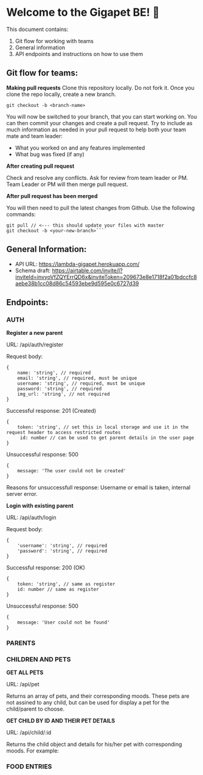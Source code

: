 # Welcome to the Gigapet BE! 🐾

This document contains:

1. Git flow for working with teams
2. General information
3. API endpoints and instructions on how to use them

## Git flow for teams:

**Making pull requests**
Clone this repository locally. Do not fork it. Once you clone the repo locally, create a new branch.

`git checkout -b <branch-name>`

You will now be switched to your branch, that you can start working on. You can then commit your changes and create a pull request. Try to include as much information as needed in your pull request to help both your team mate and team leader:

- What you worked on and any features implemented
- What bug was fixed (if any)

**After creating pull request**

Check and resolve any conflicts. Ask for review from team leader or PM. Team Leader or PM will then merge pull request.

**After pull request has been merged**

You will then need to pull the latest changes from Github. Use the following commands:

````git checkout master
git pull // <--- this should update your files with master
git checkout -b <your-new-branch>```
````

## General Information:

- API URL: https://lambda-gigapet.herokuapp.com/
- Schema draft: https://airtable.com/invite/l?inviteId=invyoVfZQYErrQD6x&inviteToken=209673e8e1718f2a01bdccfc8aebe38b1cc08d86c54593ebe9d595e0c6727d39

## Endpoints:

### AUTH

**Register a new parent**

URL: /api/auth/register

Request body:

```
{
    name: 'string', // required
    email: 'string', // required, must be unique
    username: 'string', // required, must be unique
    password: 'string', // required
    img_url: 'string', // not required
}
```

Successful response: 201 (Created)

```
{
    token: 'string', // set this in local storage and use it in the request header to access restricted routes
     id: number // can be used to get parent details in the user page
}
```

Unsuccessful response: 500

```
{
    message: 'The user could not be created'
}
```

Reasons for unsuccessfull response: Username or email is taken, internal server error.

**Login with existing parent**

URL: /api/auth/login

Request body:

```
{
    'username': 'string', // required
    'password': 'string', // required
}
```

Successful response: 200 (OK)

```
{
    token: 'string', // same as register
    id: number // same as register
}
```

Unsuccessful response: 500

```
{
    message: 'User could not be found'
}
```

### PARENTS

### CHILDREN AND PETS

**GET ALL PETS**

URL: /api/pet

Returns an array of pets, and their corresponding moods. These pets are not assined to any child, but can be used for display a pet for the child/parent to choose.

**GET CHILD BY ID AND THEIR PET DETAILS**

URL: /api/child/:id

Returns the child object and details for his/her pet with corresponding moods. For example:

### FOOD ENTRIES
